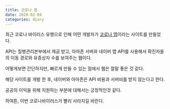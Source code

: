 ```yaml
---
title: 코로나 맵
date: 2020-02-04
categories: diary
---
```

최근 코로나 바이러스 유행으로 인해 어떤 개발자가 [코로나 맵]이라는 사이트를 만들었다.

API는 질병관리본부에서 제공 받고, 아마존 서버와 네이버 맵 API를 사용해서 확진자들의 이동 경로와 유증상자 수를 보여주는 웹이다.

어떻게보면 간단하지만, 빠르게 만들 수 있는 점에서 웹은 절말 좋은 것 같다.

해당 사이트를 개발 한 후, 네이버와 아마존은 API 비용과 서버비를 받지 않는다고 한다.

공공의 이익을 위해 지원하는 부분에 대해서는 긍정적인것 같다.

하여튼, 이번 코로나바이러스가 빨리 사라지길 바란다.

[코로나 맵]: https://coronamap.site/
